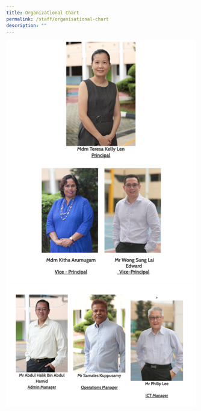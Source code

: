 ```yaml
---
title: Organizational Chart
permalink: /staff/organisational-chart
description: ""
---
```

![](/images/principal.png)
![](/images/vice%20principals.png)
![](/images/managers.png)